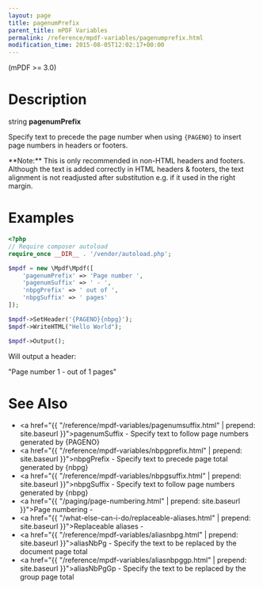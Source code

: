 ```yaml
---
layout: page
title: pagenumPrefix
parent_title: mPDF Variables
permalink: /reference/mpdf-variables/pagenumprefix.html
modification_time: 2015-08-05T12:02:17+00:00
---
```


(mPDF >= 3.0)

# Description

string **pagenumPrefix**

Specify text to precede the page number when using `{PAGENO}` to insert page numbers in headers or footers.

<div class="alert alert-info" role="alert" markdown="1">
  **Note:** This is only recommended in non-HTML headers and footers. Although the text is added 
  correctly in HTML headers & footers, the text alignment is not readjusted after substitution e.g. 
  if it used in the right margin.
</div>

# Examples

```php
<?php
// Require composer autoload
require_once __DIR__ . '/vendor/autoload.php';

$mpdf = new \Mpdf\Mpdf([
    'pagenumPrefix' => 'Page number ',
    'pagenumSuffix' => ' - ',
    'nbpgPrefix' => ' out of ',
    'nbpgSuffix' => ' pages'
]);

$mpdf->SetHeader('{PAGENO}{nbpg}');
$mpdf->WriteHTML("Hello World");

$mpdf->Output();

```

Will output a header:

"Page number 1 - out of 1 pages"

# See Also

- <a href="{{ "/reference/mpdf-variables/pagenumsuffix.html" | prepend: site.baseurl }}">pagenumSuffix</a> - Specify text to follow page numbers generated by {PAGENO}
- <a href="{{ "/reference/mpdf-variables/nbpgprefix.html" | prepend: site.baseurl }}">nbpgPrefix</a> - Specify text to precede page total generated by {nbpg}
- <a href="{{ "/reference/mpdf-variables/nbpgsuffix.html" | prepend: site.baseurl }}">nbpgSuffix</a> - Specify text to follow page numbers generated by {nbpg}
- <a href="{{ "/paging/page-numbering.html" | prepend: site.baseurl }}">Page numbering</a> -
- <a href="{{ "/what-else-can-i-do/replaceable-aliases.html" | prepend: site.baseurl }}">Replaceable aliases</a> - 
- <a href="{{ "/reference/mpdf-variables/aliasnbpg.html" | prepend: site.baseurl }}">aliasNbPg</a> - Specify the text to be replaced by the document page total
- <a href="{{ "/reference/mpdf-variables/aliasnbpggp.html" | prepend: site.baseurl }}">aliasNbPgGp</a> - Specify the text to be replaced by the group page total

